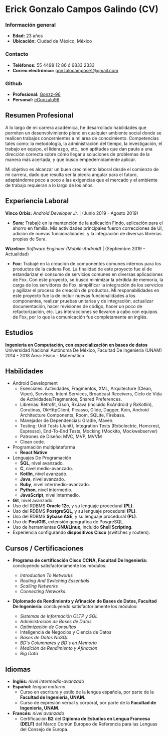 # Erick Gonzalo Campos Galindo (CV)

### Información general
* **Edad:** 23 años
* **Ubicación:** Ciudad de México, México

### Contacto
* **Teléfonos:** 55 4498 12 86 ó 6833 2333
* **Correo electrónico:** gonzalocampose1@gmail.com

### Github
* **Profesional:** [Gonzz-96](https://github.com/Gonzz-96)
* **Personal:** [eGonzalo96](https://github.com/eGonzalo96)


## Resumen Profesional

A lo largo de mi carrera académica, he desarrollado habilidades que permiten un desenvolvimiento pleno en cualquier ambiente social donde se realicen trabajos concernientes a mi área de conocimiento. Competencias tales como: la metodología, la administración del tiempo, la investigación, el trabajo en equipo, el liderazgo, etc., son aptitudes que dan pauta a una dirección correcta sobre cómo llegar a soluciones de problemas de la manera más acertada, y que busco empedernidamente aplicar.

Mi objetivo es alcanzar un buen crecimiento laboral desde el comienzo de mi carrera, dado que resulta ser la piedra angular para el futuro, adaptándome poco a poco a las exigencias que el mercado y el ambiente de trabajo requieran a lo largo de los años.

## Experiencia Laboral

**Vinco Orbis:** *Android Developer Jr.* | (Junio 2019 - Agosto 2019)
* **Sura:** Trabajé en la mantención de la aplicación [Findo](https://play.google.com/store/apps/details?id=com.mx.sura.inversiones.findo&hl=en), aplicación para el ahorro en familia. Mis actividades principales fueron correcciones de UI, adición de nuevas funcionalidades, y la integración de diversas librerías propias de Sura.

**Wizeline:** *Software Engineer (Mobile-Android)* | (Septiembre 2019 - Actualidad)
* **Fox:** Trabajé en la creación de componentes comunes internos para los productos de la cadena Fox. La finalidad de este proyecto fue el de estandarizar el consumo de servicios comunes en diversas aplicaciones de Fox. Con este proyecto, se buscó minimizar la pérdida de memoria, la carga de los servidores de Fox, simplificar la integración de los servicios y agilizar el proceso de creación de productos. Mi responabilidades en este proyecto fue la de incluir nuevas funcionalidades a los componentes, realizar pruebas unitarias y de integración, actualizar documentación, hacer revisiones de código, hacer un poco de refactorización, etc. Las interacciones se llevaron a cabo con equipos de Fox, por lo que la comunicación fue completamente en inglés.

## Estudios
**Ingeniería en Computación, con especialización en bases de datos**
Universidad Nacional Autónoma De México, Facultad De Ingeniería (UNAM)
2014 - 2018
Área: Físico - Matemático

## Habilidades
* Android Development
	* Esenciales: Actividades, Fragmentos, XML, Arquitecture (Clean, Viper), Services, Intent Services, Broadcast Receivers, Ciclo de Vida de Actividades/Fragmentos, Shared Preferences.
	* Librerías: Retrofit, Gson, RxJava (incluido RxAndroid y RxKotlin), Corutinas, OkHttpClient, Picasso, Glide, Dagger, Koin, Android Architecture Components, Room, SQLite, Firebase.
	* Manejador de Dependencias: Gradle, Maven.
	* Testing: Unit Tests (Junit), Integration Tests (Robolectric, Hamcrest, Espresso), End-To-End Tests, Mocking (Mockito, Mockwebserver)
	* Patrones de Diseño: MVC, MVP, MVVM
	* Clean code. 
* Programación multiplataforma
    * **React Native**
* Lenguajes De Programación
	* **SQL**, nivel avanzado.
	* **C**, nivel medio-avanzado.
	* **Kotlin**, nivel avanzado.
	* **Java**, nivel avanzado.
	* **Ruby**, nivel intermedio-avanzado.
	* **Python**, nivel intermedio.
	* **JavaScript**, nivel intermedio.
* **Git**, nivel avanzado.
* Uso del RDBMS **Oracle 12c**,  y su lenguaje procedural **(PL)**.
* Uso del RDBMS **PostgreSQL**,  y su lenguaje procedural **(PL)**.
* Uso del RDBMS **Sybase ASE**,  y su lenguaje procedural **(PL)**.
* Uso de **PostGIS**, extensión geográfica de PosgreSQL.
* Uso de herramientas **GNU/Linux**, incluido **Shell Scripting**.
* Experiencia configurando **dispositivos Cisco** (switches y routers).

## Cursos / Certificaciones

* **Programa de certificación Cisco CCNA, Facultad De Ingeniería:** concluyendo satisfactoriamente los módulos:
	* *Introduction To Networks*
	* *Routing And Switching Essentials*
	* *Scalling Networks* 
	* *Connecting Networks*. 

* **Diplomado de Rendimiento y Afinación de Bases de Datos, Facultad De Ingeniería:** concluyendo satisfactoriamente los módulos:
	* *Sistemas de Información OLTP y SQL*
	* *Administración de Bases de Datos*
	* *Optimización de Consultas*
	* Inteligencia de Negocios y Ciencia de Datos
	* *Bases de Datos NoSQL*
	* *BD's Columnares y BD's en Memoria*
	* *Medición de Rendimiento y Afinación* 
	* *Big Data*

## Idiomas
* **Inglés:** *nivel intermedio-avanzado*
* **Español:** *lengua materna*
	* Curso en escritura y estilo de la lengua española, por parte de la **Facultad de Ingeniería, UNAM.**
	* Curso de expresión verbal y corporal, por parte de la **Facultad de Ingeniería, UNAM.**
* **Francés:** *nivel avanzado*
	* Certificación **B2** del **Diploma de Estudios en Lengua Francesa (DELF)** del Marco Común Europeo de Referencia para las Lenguas del Consejo de Europa.
